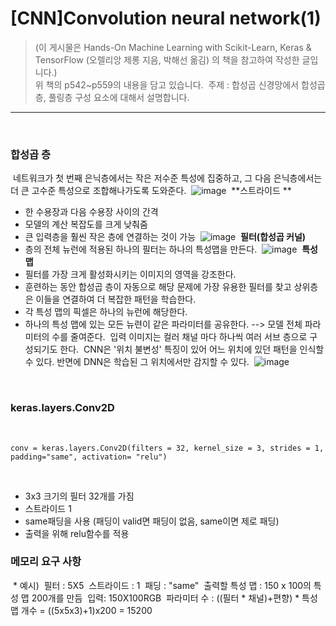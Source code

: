 # [CNN]Convolution neural network(1)

> (이 게시물은 Hands-On Machine Learning with Scikit-Learn, Keras & TensorFlow (오렐리앙 제롱 지음, 박해선 옮김) 의 책을 참고하여 작성한 글입니다.)  
> 위 책의 p542~p559의 내용을 담고 있습니다. 
​
주제 : 합성곱 신경망에서 합성곱 층, 풀링층 구성 요소에 대해서 설명합니다.
​
---
​
### 합성곱 층 
​
네트워크가 첫 번째 은닉층에서는 작은 저수준 특성에 집중하고, 그 다음 은닉층에서는 더 큰 고수준 특성으로 조합해나가도록 도와준다. 
​
![image](https://user-images.githubusercontent.com/55094745/120574903-15199c00-c45b-11eb-936f-fcd2038d801a.png)
​
**스트라이드 **
​
-   한 수용장과 다음 수용장 사이의 간격
-   모델의 계산 복잡도를 크게 낮춰줌
-   큰 입력층을 훨씬 작은 층에 연결하는 것이 가능
​
![image](https://user-images.githubusercontent.com/55094745/120574944-29f62f80-c45b-11eb-81fb-1830ce4a153d.png)
​
**필터(합성곱 커널)**
​
-   층의 전체 뉴런에 적용된 하나의 필터는 하나의 특성맵을 만든다.
​
![image](https://user-images.githubusercontent.com/55094745/120574991-3ed2c300-c45b-11eb-8411-c3a9e23873ed.png)
​
**특성맵**
​
-   필터를 가장 크게 활성화시키는 이미지의 영역을 강조한다.
-   훈련하는 동안 합성곱 층이 자동으로 해당 문제에 가장 유용한 필터를 찾고 상위층은 이들을 연결하여 더 복잡한 패턴을 학습한다.
-   각 특성 맵의 픽셀은 하나의 뉴런에 해당한다.
-   하나의 특성 맵에 있는 모든 뉴련이 같은 파라미터를 공유한다. --> 모델 전체 파라미터의 수를 줄여준다.
​
입력 이미지는 컬러 채널 마다 하나씩 여러 서브 층으로 구성되기도 한다. 
​
CNN은 '위치 불변성' 특징이 있어 어느 위치에 있던 패턴을 인식할 수 있다. 반면에 DNN은 학습된 그 위치에서만 감지할 수 있다. 
​
![image](https://user-images.githubusercontent.com/55094745/120575023-498d5800-c45b-11eb-8431-0907465014e7.png)

​
### keras.layers.Conv2D
​
```
conv = keras.layers.Conv2D(filters = 32, kernel_size = 3, strides = 1, padding="same", activation= "relu")
```
​
-   3x3 크기의 필터 32개를 가짐
-   스트라이드 1
-   same패딩을 사용 (패딩이 valid면 패딩이 없음, same이면 제로 패딩)
-   출력을 위해 relu함수를 적용
​
### 메모리 요구 사항
​
\* 예시)
​
필터 : 5X5
​
스트라이드 : 1
​
패딩 : "same"
​
출력할 특성 맵 : 150 x 100의 특성 맵 200개를 만듬
​
입력: 150X100RGB
​
파라미터 수 : ((필터 \* 채널)+편향) \* 특성맵 개수 = ((5x5x3)+1)x200 = 15200
